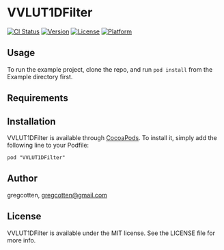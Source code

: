 # VVLUT1DFilter

[![CI Status](http://img.shields.io/travis/gregcotten/VVLUT1DFilter.svg?style=flat)](https://travis-ci.org/gregcotten/VVLUT1DFilter)
[![Version](https://img.shields.io/cocoapods/v/VVLUT1DFilter.svg?style=flat)](http://cocoadocs.org/docsets/VVLUT1DFilter)
[![License](https://img.shields.io/cocoapods/l/VVLUT1DFilter.svg?style=flat)](http://cocoadocs.org/docsets/VVLUT1DFilter)
[![Platform](https://img.shields.io/cocoapods/p/VVLUT1DFilter.svg?style=flat)](http://cocoadocs.org/docsets/VVLUT1DFilter)

## Usage

To run the example project, clone the repo, and run `pod install` from the Example directory first.

## Requirements

## Installation

VVLUT1DFilter is available through [CocoaPods](http://cocoapods.org). To install
it, simply add the following line to your Podfile:

    pod "VVLUT1DFilter"

## Author

gregcotten, gregcotten@gmail.com

## License

VVLUT1DFilter is available under the MIT license. See the LICENSE file for more info.

